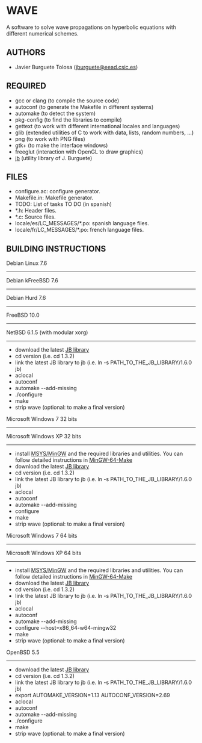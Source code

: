 WAVE
====

A software to solve wave propagations on hyperbolic equations with different
numerical schemes.

AUTHORS
-------

* Javier Burguete Tolosa (jburguete@eead.csic.es)

REQUIRED
--------

* gcc or clang (to compile the source code)
* autoconf (to generate the Makefile in different systems)
* automake (to detect the system)
* pkg-config (to find the libraries to compile)
* gettext (to work with different international locales and languages)
* glib (extended utilities of C to work with data, lists, random numbers, ...)
* png (to work with PNG files)
* gtk+ (to make the interface windows)
* freeglut (interaction with OpenGL to draw graphics)
* [jb](https://github.com/jburguete/jb.git) (utility library of J. Burguete)

FILES
-----

* configure.ac: configure generator.
* Makefile.in: Makefile generator.
* TODO: List of tasks TO DO (in spanish)
* *.h: Header files.
* *.c: Source files.
* locale/es/LC_MESSAGES/*.po: spanish language files.
* locale/fr/LC_MESSAGES/*.po: french language files.

BUILDING INSTRUCTIONS
---------------------

Debian Linux 7.6
________________
Debian kFreeBSD 7.6
___________________
Debian Hurd 7.6
_______________
FreeBSD 10.0
___________
NetBSD 6.1.5 (with modular xorg)
____________

* download the latest [JB library](https://github.com/jburguete/jb)
* cd version (i.e. cd 1.3.2)
* link the latest JB library to jb (i.e. ln -s PATH_TO_THE_JB_LIBRARY/1.6.0 jb)
* aclocal
* autoconf
* automake --add-missing
* ./configure
* make
* strip wave (optional: to make a final version)

Microsoft Windows 7 32 bits
___________________________
Microsoft Windows XP 32 bits
____________________________

* install [MSYS/MinGW](http://www.mingw.org) and the required libraries and
utilities. You can follow detailed instructions in
[MinGW-64-Make](https://github.com/jburguete/MinGW-64-Make)
* download the latest [JB library](https://github.com/jburguete/jb)
* cd version (i.e. cd 1.3.2)
* link the latest JB library to jb (i.e. ln -s PATH_TO_THE_JB_LIBRARY/1.6.0 jb)
* aclocal
* autoconf
* automake --add-missing
* configure
* make
* strip wave (optional: to make a final version)

Microsoft Windows 7 64 bits
___________________________
Microsoft Windows XP 64 bits
____________________________

* install [MSYS/MinGW](http://www.mingw.org) and the required libraries and
utilities. You can follow detailed instructions in
[MinGW-64-Make](https://github.com/jburguete/MinGW-64-Make)
* download the latest [JB library](https://github.com/jburguete/jb)
* cd version (i.e. cd 1.3.2)
* link the latest JB library to jb (i.e. ln -s PATH_TO_THE_JB_LIBRARY/1.6.0 jb)
* aclocal
* autoconf
* automake --add-missing
* configure --host=x86_64-w64-mingw32
* make
* strip wave (optional: to make a final version)

OpenBSD 5.5
___________

* download the latest [JB library](https://github.com/jburguete/jb)
* cd version (i.e. cd 1.3.2)
* link the latest JB library to jb (i.e. ln -s PATH_TO_THE_JB_LIBRARY/1.6.0 jb)
* export AUTOMAKE_VERSION=1.13 AUTOCONF_VERSION=2.69
* aclocal
* autoconf
* automake --add-missing
* ./configure
* make
* strip wave (optional: to make a final version)
